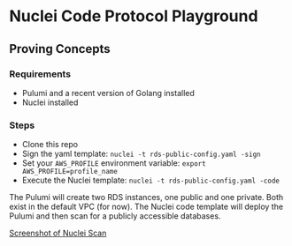 # Nuclei Code Protocol Playground

## Proving Concepts

### Requirements

* Pulumi and a recent version of Golang installed
* Nuclei installed

### Steps

* Clone this repo
* Sign the yaml template: `nuclei -t rds-public-config.yaml -sign`
* Set your `AWS_PROFILE` environment variable: `export AWS_PROFILE=profile_name`
* Execute the Nuclei template: `nuclei -t rds-public-config.yaml -code`

The Pulumi will create two RDS instances, one public and one private. Both exist in the default VPC (for now). The Nuclei code template will deploy the Pulumi and then scan for a publicly accessible databases.  

[Screenshot of Nuclei Scan](image.png)
